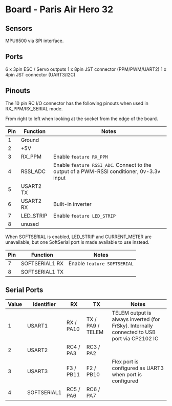 # Board - Paris Air Hero 32

## Sensors

MPU6500 via SPI interface.

## Ports

6 x 3pin ESC / Servo outputs
1 x 8pin JST connector (PPM/PWM/UART2)
1 x 4pin JST connector (UART3/I2C)

## Pinouts

The 10 pin RC I/O connector has the following pinouts when used in RX_PPM/RX_SERIAL mode.

From right to left when looking at the socket from the edge of the board.

| Pin | Function       | Notes                            |
| --- | -------------- | -------------------------------- |
| 1   | Ground         |                                  |
| 2   | +5V            |                                  |
| 3   | RX_PPM         | Enable `feature RX_PPM`          | 
| 4   | RSSI_ADC       | Enable `feature RSSI_ADC`.  Connect to the output of a PWM-RSSI conditioner, 0v-3.3v input | 
| 5   | USART2 TX      |                                  | 
| 6   | USART2 RX      | Built-in inverter                | 
| 7   | LED_STRIP      | Enable `feature LED_STRIP`       |
| 8   | unused         |                                  |

When SOFTSERIAL is enabled, LED_STRIP and CURRENT_METER are unavailable, but one SoftSerial port is made available to use instead.

| Pin | Function       | Notes                            |
| --- | -------------- | -------------------------------- |
| 7   | SOFTSERIAL1 RX | Enable `feature SOFTSERIAL`      |
| 8   | SOFTSERIAL1 TX |                                  |


## Serial Ports

| Value | Identifier   | RX         | TX                 | Notes                                                                                       |
| ----- | ------------ | ---------- | ------------------ | ------------------------------------------------------------------------------------------- |
| 1     | USART1       | RX  / PA10 | TX  / PA9 / TELEM  | TELEM output is always inverted (for FrSky). Internally connected to USB port via CP2102 IC |
| 2     | USART2       | RC4 / PA3  | RC3 / PA2          |                                                                                             |
| 3     | USART3       | F3  / PB11 | F2  / PB10         | Flex port is configured as UART3 when port is configured                                    |
| 4     | SOFTSERIAL1  | RC5 / PA6  | RC6 / PA7          |                                                                                             |

